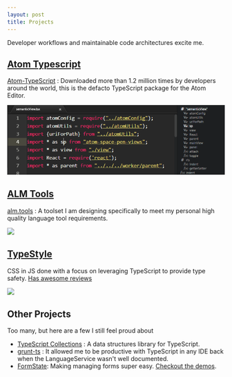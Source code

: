 ```yaml
---
layout: post
title: Projects
---
```


Developer workflows and maintainable code architectures excite me.

## [Atom Typescript](https://atom.io/packages/atom-typescript)
[Atom-TypeScript](https://atom.io/packages/atom-typescript) : Downloaded more than 1.2 million times by developers around the world, this is the defacto TypeScript package for the Atom Editor.

<a href="https://atom.io/packages/atom-typescript"><img src="https://raw.githubusercontent.com/TypeStrong/atom-typescript-examples/master/screens/semanticView.png"/></a>

## [ALM Tools](http://alm.tools/)
[alm.tools](http://alm.tools/) : A toolset I am designing specifically to meet my personal high quality language tool requirements.

<a href="http://alm.tools/"><img src="/img/typescriptbuilder.jpg"/></a>

## [TypeStyle](https://typestyle.github.io/)

CSS in JS done with a focus on leveraging TypeScript to provide type safety. [Has awesome reviews](https://typestyle.github.io/#/reviews)

<a href="https://typestyle.github.io/"><img src="http://typestyle.io/images/autocomplete.gif"/></a>

## Other Projects
Too many, but here are a few I still feel proud about

* [TypeScript Collections](https://github.com/basarat/typescript-collections) : A data structures library for TypeScript.
* [grunt-ts](https://github.com/typestrong/grunt-ts) : It allowed me to be productive with TypeScript in any IDE back when the LanguageService wasn't well documented.
* [FormState](https://formstate.github.io/): Making managing forms super easy. [Checkout the demos](https://formstate.github.io/demos/).
